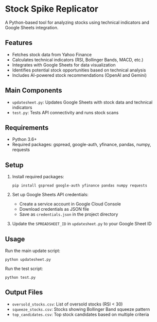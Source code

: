 # Stock Spike Replicator

A Python-based tool for analyzing stocks using technical indicators and Google Sheets integration.

## Features

- Fetches stock data from Yahoo Finance
- Calculates technical indicators (RSI, Bollinger Bands, MACD, etc.)
- Integrates with Google Sheets for data visualization
- Identifies potential stock opportunities based on technical analysis
- Includes AI-powered stock recommendations (OpenAI and Gemini)

## Main Components

- `updatesheet.py`: Updates Google Sheets with stock data and technical indicators
- `test.py`: Tests API connectivity and runs stock scans

## Requirements

- Python 3.6+
- Required packages: gspread, google-auth, yfinance, pandas, numpy, requests

## Setup

1. Install required packages:
   ```
   pip install gspread google-auth yfinance pandas numpy requests
   ```

2. Set up Google Sheets API credentials:
   - Create a service account in Google Cloud Console
   - Download credentials as JSON file
   - Save as `credentials.json` in the project directory

3. Update the `SPREADSHEET_ID` in `updatesheet.py` to your Google Sheet ID

## Usage

Run the main update script:
```
python updatesheet.py
```

Run the test script:
```
python test.py
```

## Output Files

- `oversold_stocks.csv`: List of oversold stocks (RSI < 30)
- `squeeze_stocks.csv`: Stocks showing Bollinger Band squeeze pattern
- `top_candidates.csv`: Top stock candidates based on multiple criteria
